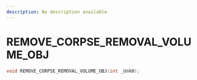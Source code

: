 ```yaml
---
description: No description available 
---
```


# REMOVE_CORPSE_REMOVAL_VOLUME_OBJ

```cpp
void REMOVE_CORPSE_REMOVAL_VOLUME_OBJ(int _Unk0);
```